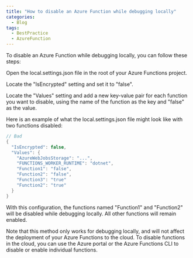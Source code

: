 ```yaml
---
title: "How to disable an Azure Function while debugging locally"
categories:
  - Blog
tags:
  - BestPractice
  - AzureFunction
---
```


To disable an Azure Function while debugging locally, you can follow these steps:

Open the local.settings.json file in the root of your Azure Functions project.

Locate the "IsEncrypted" setting and set it to "false".

Locate the "Values" setting and add a new key-value pair for each function you want to disable, using the name of the function as the key and "false" as the value.

Here is an example of what the local.settings.json file might look like with two functions disabled:

```cs
// Bad
{
  "IsEncrypted": false,
  "Values": {
    "AzureWebJobsStorage": "...",
    "FUNCTIONS_WORKER_RUNTIME": "dotnet",
    "Function1": "false",
    "Function2": "false",
    "Function3": "true"
    "Function2": "true"
  }
}
```
With this configuration, the functions named "Function1" and "Function2" will be disabled while debugging locally. All other functions will remain enabled.

Note that this method only works for debugging locally, and will not affect the deployment of your Azure Functions to the cloud. To disable functions in the cloud, you can use the Azure portal or the Azure Functions CLI to disable or enable individual functions.
